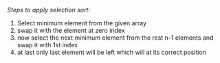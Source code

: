 *Steps to apply selection sort:*
1. Select minimum element from the given array 
2. swap it with the element at zero index
3. now select the next minimum element from the rest n-1 elements and  
    swap it with 1st index 
4. at last only last element will be left which will at its correct 
    position
